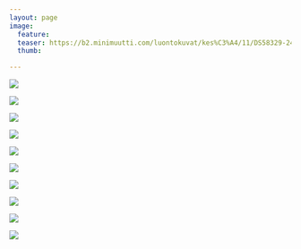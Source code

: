 ```yaml
---
layout: page
image:
  feature:
  teaser: https://b2.minimuutti.com/luontokuvat/kes%C3%A4/11/DS58329-245px.jpg
  thumb:

---
```


![](https://b2.minimuutti.com/luontokuvat/kes%C3%A4/11/DS57513-800px.jpg)

![](https://b2.minimuutti.com/luontokuvat/kes%C3%A4/11/DS57516-800px.jpg)

![](https://b2.minimuutti.com/luontokuvat/kes%C3%A4/11/DS57517-800px.jpg)

![](https://b2.minimuutti.com/luontokuvat/kes%C3%A4/11/DS57520_1-800px.jpg)

![](https://b2.minimuutti.com/luontokuvat/kes%C3%A4/11/DS57526-800px.jpg)

![](https://b2.minimuutti.com/luontokuvat/kes%C3%A4/11/DS57532-800px.jpg)

![](https://b2.minimuutti.com/luontokuvat/kes%C3%A4/11/DS58339-800px.jpg)

![](https://b2.minimuutti.com/luontokuvat/kes%C3%A4/11/DS58342-800px.jpg)

![](https://b2.minimuutti.com/luontokuvat/kes%C3%A4/11/DS58333-800px.jpg)

![](https://b2.minimuutti.com/luontokuvat/kes%C3%A4/11/DS58329-800px.jpg)
